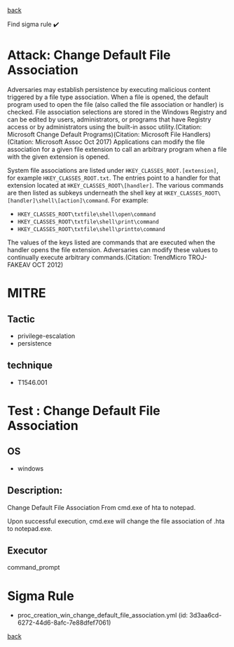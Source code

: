 
[back](../index.md)

Find sigma rule :heavy_check_mark: 

# Attack: Change Default File Association 

Adversaries may establish persistence by executing malicious content triggered by a file type association. When a file is opened, the default program used to open the file (also called the file association or handler) is checked. File association selections are stored in the Windows Registry and can be edited by users, administrators, or programs that have Registry access or by administrators using the built-in assoc utility.(Citation: Microsoft Change Default Programs)(Citation: Microsoft File Handlers)(Citation: Microsoft Assoc Oct 2017) Applications can modify the file association for a given file extension to call an arbitrary program when a file with the given extension is opened.

System file associations are listed under <code>HKEY_CLASSES_ROOT\.[extension]</code>, for example <code>HKEY_CLASSES_ROOT\.txt</code>. The entries point to a handler for that extension located at <code>HKEY_CLASSES_ROOT\\[handler]</code>. The various commands are then listed as subkeys underneath the shell key at <code>HKEY_CLASSES_ROOT\\[handler]\shell\\[action]\command</code>. For example: 

* <code>HKEY_CLASSES_ROOT\txtfile\shell\open\command</code>
* <code>HKEY_CLASSES_ROOT\txtfile\shell\print\command</code>
* <code>HKEY_CLASSES_ROOT\txtfile\shell\printto\command</code>

The values of the keys listed are commands that are executed when the handler opens the file extension. Adversaries can modify these values to continually execute arbitrary commands.(Citation: TrendMicro TROJ-FAKEAV OCT 2012)

# MITRE
## Tactic
  - privilege-escalation
  - persistence


## technique
  - T1546.001


# Test : Change Default File Association
## OS
  - windows


## Description:
Change Default File Association From cmd.exe of hta to notepad.

Upon successful execution, cmd.exe will change the file association of .hta to notepad.exe. 


## Executor
command_prompt

# Sigma Rule
 - proc_creation_win_change_default_file_association.yml (id: 3d3aa6cd-6272-44d6-8afc-7e88dfef7061)



[back](../index.md)
